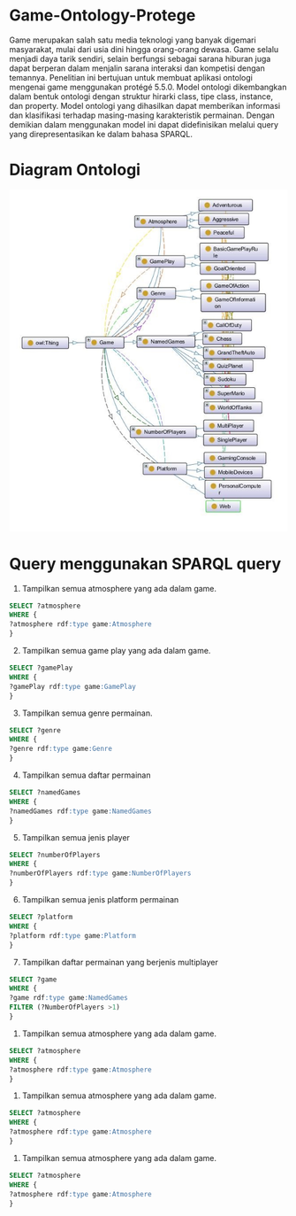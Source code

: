 # Game-Ontology-Protege
Game merupakan salah satu media teknologi yang banyak digemari masyarakat, mulai dari usia dini hingga orang-orang dewasa. Game selalu menjadi daya tarik sendiri, selain berfungsi sebagai sarana hiburan juga dapat berperan dalam menjalin sarana interaksi dan kompetisi dengan temannya. Penelitian ini bertujuan untuk membuat aplikasi ontologi mengenai game menggunakan protégé 5.5.0. Model ontologi dikembangkan dalam bentuk ontologi dengan struktur hirarki class, tipe class, instance, dan property. Model ontologi yang dihasilkan dapat memberikan informasi dan klasifikasi terhadap masing-masing karakteristik permainan. Dengan demikian dalam menggunakan model ini dapat didefinisikan melalui query yang direpresentasikan ke dalam bahasa SPARQL.

# Diagram Ontologi
![diagram ontologi](https://github.com/rifqifai/Game-Ontology-Protege/blob/master/game.jpg)

# Query menggunakan SPARQL query
1. Tampilkan semua atmosphere yang ada dalam game.
```SQL
SELECT ?atmosphere
WHERE {
?atmosphere rdf:type game:Atmosphere
}
```
2. Tampilkan semua game play yang ada dalam game.
```SQL
SELECT ?gamePlay
WHERE {
?gamePlay rdf:type game:GamePlay
}
```
3. Tampilkan semua genre permainan.
```SQL
SELECT ?genre
WHERE {
?genre rdf:type game:Genre
}
```
4. Tampilkan semua daftar permainan
```SQL
SELECT ?namedGames
WHERE {
?namedGames rdf:type game:NamedGames
}
```
5. Tampilkan semua jenis player
```SQL
SELECT ?numberOfPlayers
WHERE {
?numberOfPlayers rdf:type game:NumberOfPlayers
}
```
6. Tampilkan semua jenis platform permainan
```SQL
SELECT ?platform
WHERE {
?platform rdf:type game:Platform
}
```
7. Tampilkan daftar permainan yang berjenis multiplayer
```SQL
SELECT ?game
WHERE {
?game rdf:type game:NamedGames
FILTER (?NumberOfPlayers >1)
}
```
1. Tampilkan semua atmosphere yang ada dalam game.
```SQL
SELECT ?atmosphere
WHERE {
?atmosphere rdf:type game:Atmosphere
}
```
1. Tampilkan semua atmosphere yang ada dalam game.
```SQL
SELECT ?atmosphere
WHERE {
?atmosphere rdf:type game:Atmosphere
}
```
1. Tampilkan semua atmosphere yang ada dalam game.
```SQL
SELECT ?atmosphere
WHERE {
?atmosphere rdf:type game:Atmosphere
}
```
